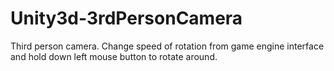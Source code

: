 # Unity3d-3rdPersonCamera
Third person camera. Change speed of rotation from game engine interface and hold down left mouse button to rotate around.
